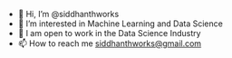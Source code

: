 - 👋 Hi, I’m @siddhanthworks
- 👀 I’m interested in Machine Learning and Data Science
- 💞️ I am open to work in the Data Science Industry  
- 📫 How to reach me siddhanthworks@gmail.com

<!---
siddhanthworks/siddhanthworks is a ✨ special ✨ repository because its `README.md` (this file) appears on your GitHub profile.
You can click the Preview link to take a look at your changes.
--->
